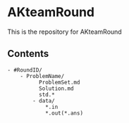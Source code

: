 # AKteamRound

This is the repository for AKteamRound

## Contents

```plain
- #RoundID/
	- ProblemName/
		  ProblemSet.md
		  Solution.md
		  std.*
		- data/
			*.in
			*.out(*.ans)
```
